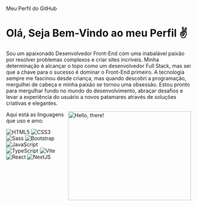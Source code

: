 Meu Perfil do  GitHub

# Olá, Seja Bem-Vindo ao meu Perfil ✌

Sou um apaixonado Desenvolvedor Front-End com uma inabalável paixão por resolver problemas complexos e criar sites incríveis. Minha determinação é alcançar o topo como um desenvolvedor Full Stack, mas sei que a chave para o sucesso é dominar o Front-End primeiro. A tecnologia sempre me fascinou desde criança, mas quando descobri a programação, mergulhei de cabeça e minha paixão se tornou uma obsessão. Estou pronto para mergulhar fundo no mundo do desenvolvimento, abraçar desafios e levar a experiência do usuário a novos patamares através de soluções criativas e elegantes.

<a href="#">
<img src="https://media1.tenor.com/images/a7bd6b94430c1e66148d580209e377c5/tenor.gif?itemid=5043108" title="hello" width="335" height="243" align="right" margin-bottom="100px" alt="Hello, there!">
</a>
Aqui está as linguagens que uso e amo:


![HTML5](https://img.shields.io/badge/-HTML5-232323?style=flat&labelColor=E34F26&logo=html5&logoColor=ffffff)
![CSS3](https://img.shields.io/badge/-CSS3-232323?style=flat&labelColor=1572B6&logo=css3&logoColor=ffffff)
![Sass](https://img.shields.io/badge/-Sass-232323?style=flat&labelColor=CC6699&logo=sass&logoColor=ffffff)
![Bootstrap](https://img.shields.io/badge/-Bootstrap-232323?style=flat&labelColor=7952B3&logo=bootstrap&logoColor=ffffff)
![JavaScript](https://img.shields.io/badge/-JavaScript-232323?style=flat&labelColor=000000&logo=javascript&logoColor=F7DF1E)
![TypeScript](https://img.shields.io/badge/-TypeScript-232323?style=flat&labelColor=000000&logo=typescript&logoColor=3178C6)
![Vite](https://img.shields.io/badge/-Vite-232323?style=flat&labelColor=646CFF&logo=vite&logoColor=ffe330)
![React](https://img.shields.io/badge/-React-232323?style=flat&labelColor=61DAFB&logo=react&logoColor=000000)
![NextJS](https://img.shields.io/badge/-NextJS-232323?style=flat&labelColor=000000&logo=nextdotjs&logoColor=ffffff)
